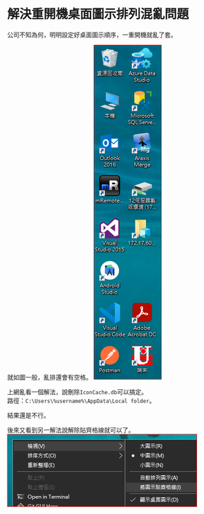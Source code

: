 # 解決重開機桌面圖示排列混亂問題


公司不知為何，明明設定好桌面圖示順序，一重開機就亂了套。

<!--more-->

就如圖一般，亂排還會有空格。
[![Icon](01.webp '亂排還空一格')](01.webp)

上網亂看一個解法，說刪除`IconCache.db`可以搞定。  
路徑：`C:\Users\%username%\AppData\Local folder`。

結果還是不行。

後來又看到另一解法說解除貼齊格線就可以了。  
[![Icon](02.webp '解除貼齊格線')](02.webp)

